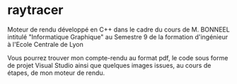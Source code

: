 # raytracer
Moteur de rendu développé en C++ dans le cadre du cours de M. BONNEEL intitulé "Informatique Graphique" au Semestre 9 de la formation d'ingénieur à l'Ecole Centrale de Lyon

Vous pourrez trouver mon compte-rendu au format pdf, le code sous forme de projet Visual Studio ainsi que quelques images issues, au cours de étapes, de mon moteur de rendu.
